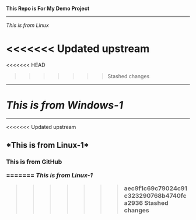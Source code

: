 **This Repo is For My Demo Project**

***

*This is from Linux*

<<<<<<< Updated upstream
=======
<<<<<<< HEAD
>>>>>>> Stashed changes
---
_This is from Windows-1_
=======
***

<<<<<<< Updated upstream
<h2>*This is from Linux-1*
  
 <h3> This is from GitHub

=======
*This is from Linux-1*
>>>>>>> aec9f1c69c79024c91c323290768b4740fca2936
>>>>>>> Stashed changes
